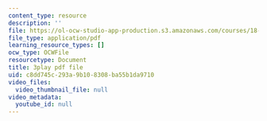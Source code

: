 ```yaml
---
content_type: resource
description: ''
file: https://ol-ocw-studio-app-production.s3.amazonaws.com/courses/18-03sc-differential-equations-fall-2011/c8dd745c293a9b108308ba55b1da9710_zmzyW1rP-hk.pdf
file_type: application/pdf
learning_resource_types: []
ocw_type: OCWFile
resourcetype: Document
title: 3play pdf file
uid: c8dd745c-293a-9b10-8308-ba55b1da9710
video_files:
  video_thumbnail_file: null
video_metadata:
  youtube_id: null
---
```

